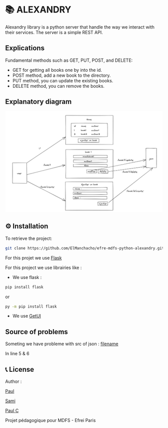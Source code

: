 # 📚 ALEXANDRY

Alexandry library is a python server that handle the way we interact with their services. The server is a simple REST API.

## Explications

Fundamental methods such as GET, PUT, POST, and DELETE:

- GET for getting all books one by into the id.
- POST method, add a new book to the directory.
- PUT method, you can update the existing books.
- DELETE method, you can remove the books.

## Explanatory diagram

![Schema](assets/diagram/schema-api-alexandry.PNG) 


## ⚙ Installation

To retrieve the project:

```bash
git clone https://github.com/ElManchacho/efre-mdfs-python-alexandry.git
```

For this projet we use [Flask](https://flask.palletsprojects.com/en/2.0.x/)

For this project we use librairies like :

- We use flask :

```bash
pip install flask
```

or

```bash
py -m pip install flask
```

- We use [GetUI](https://getuikit.com/)

## Source of problems
Someting we have probleme with src of json : 
[filename](python/views.py)

In line 5 & 6


## 📞 License

Author : 

[Paul](https://github.com/ElManchacho)

[Sami]()

[Paul C](https://github.com/PaulCollas)

Projet pédagogique pour MDFS - Efrei Paris